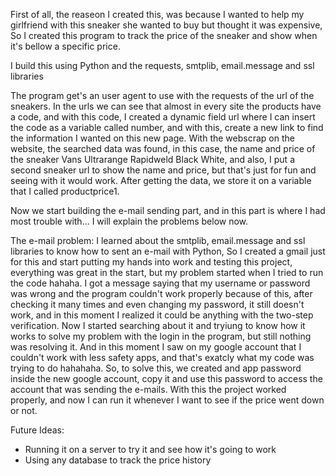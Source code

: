 First of all, the reaseon I created this, was because I wanted to help my girlfriend with this sneaker she wanted to buy but thought it was expensive,
So I created this program to track the price of the sneaker and show when it's bellow a specific price.

I build this using Python and the requests, smtplib, email.message and ssl libraries

The program get's an user agent to use with the requests of the url of the sneakers.
In the urls we can see that almost in every site the products have a code, and with this code, I created a dynamic field url where I can insert the code as a variable called number, 
and with this, create a new link to find the information I wanted on this new page. With the webscrap on the website, the searched data was found, in this case,
the name and price of the sneaker Vans Ultrarange Rapidweld Black White, and also, I put a second sneaker url to show the name and price, but that's just for fun and seeing with it would work.
After getting the data, we store it on a variable that I called productprice1.

Now we start building the e-mail sending part, and in this part is where I had most trouble with... I will explain the problems below now.

The e-mail problem: I learned about the smtplib, email.message and ssl libraries to know how to sent an e-mail with Python,
So I created a gmail just for this and start putting my hands into work and testing this project,
everything was great in the start, but my problem started when I tried to run the code hahaha.
I got a message saying that my username or password was wrong and the program couldn't work properly because of this,
after checking it many times and even changing my password, it still doesn't work, and in this moment I realized it could be anything with the two-step verification.
Now I started searching about it and tryiung to know how it works to solve my problem with the login in the program, but still nothing was resolving it.
And in this moment I saw on my google account that I couldn't work with less safety apps, and that's exatcly what my code was trying to do hahahaha.
So, to solve this, we created and app password inside the new google account, copy it and use this password to access the account that was sending the e-mails.
With this the project worked properly, and now I can run it whenever I want to see if the price went down or not.

Future Ideas: 
- Running it on a server to try it and see how it's going to work
- Using any database to track the price history



